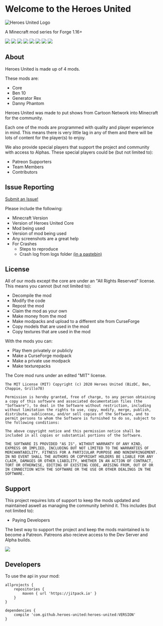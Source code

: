 # Welcome to the Heroes United
![Heroes United Logo](https://cdn.discordapp.com/attachments/710524543961399306/714932503944888370/Heroes_United_Logo_Pixel.png)

A Minecraft mod series for Forge 1.16+

[![](https://jitpack.io/v/me.cameronwhyte.gitlab.heroes-united/heroes-united.svg)](https://jitpack.io/#me.cameronwhyte.gitlab.heroes-united/heroes-united)
[![](https://cf.way2muchnoise.eu/full_386012_downloads.svg)](https://www.curseforge.com/minecraft/mc-mods/heroes-united)
[![](https://cf.way2muchnoise.eu/versions/386012.svg)](https://www.curseforge.com/minecraft/mc-mods/heroes-united)
[![](https://forthebadge.com/images/badges/built-by-developers.svg)](https://forthebadge.com)
[![](https://forthebadge.com/images/badges/built-with-love.svg)](https://forthebadge.com)
[![](https://forthebadge.com/images/badges/made-with-java.svg)](https://forthebadge.com)
[![](https://forthebadge.com/images/badges/powered-by-electricity.svg)](https://forthebadge.com)
[![](https://forthebadge.com/images/badges/for-you.svg)](https://forthebadge.com)

## About
Heroes United is made up of 4 mods.

These mods are:
 - Core
 - Ben 10
 - Generator Rex
 - Danny Phantom

Heroes United was made to put shows from Cartoon Network into Minecraft for the community.

Each one of the mods are programmed with quality and player experience in mind. This means there is very little lag in any of them and there will be lots of content for the player(s) to enjoy.

We also provide special players that support the project and community with access to Alphas.
These special players could be (but not limited to):

 - Patreon Supporters
 - Team Members
 - Contributors
 

## Issue Reporting
[Submit an Issue!](https://gitlab.cameronwhyte.me/heroes-united/heroes-united/-/issues)

Please include the following:

 - Minecraft Version
 - Version of Heroes United Core
 - Mod being used
 - Version of mod being used
 - Any screenshots are a great help
 - For Crashes
	 - Steps to reproduce
	 - Crash log from logs folder [(in a pastebin)](https://pastebin.com/)

## License
All of our mods except the core are under an "All Rights Reserved" license.
This means you cannot (but not limited to):

 - Decompile the mod
 - Modify the code
 - Repost the mod
 - Claim the mod as your own
 - Make money from the mod
 - Make modpacks and upload to a different site from CurseForge
 - Copy models that are used in the mod
 - Copy textures that are used in the mod

With the mods you can:

 - Play them privately or publicly
 - Make a CurseForge modpack
 - Make a private use modpack
 - Make texturepacks
 
The Core mod runs under an edited "MIT" license.

```
The MIT License (MIT) Copyright (c) 2020 Heroes United (BizDC, Ben, Chappie, Grillo78)

Permission is hereby granted, free of charge, to any person obtaining a copy of this software and associated documentation files (the "Software"), to deal in the Software without restriction, including without limitation the rights to use, copy, modify, merge, publish, distribute, sublicense, and/or sell copies of the Software, and to permit persons to whom the Software is furnished to do so, subject to the following conditions:

The above copyright notice and this permission notice shall be included in all copies or substantial portions of the Software.

THE SOFTWARE IS PROVIDED "AS IS", WITHOUT WARRANTY OF ANY KIND, EXPRESS OR IMPLIED, INCLUDING BUT NOT LIMITED TO THE WARRANTIES OF MERCHANTABILITY, FITNESS FOR A PARTICULAR PURPOSE AND NONINFRINGEMENT. IN NO EVENT SHALL THE AUTHORS OR COPYRIGHT HOLDERS BE LIABLE FOR ANY CLAIM, DAMAGES OR OTHER LIABILITY, WHETHER IN AN ACTION OF CONTRACT, TORT OR OTHERWISE, EDITING OF EXISTING CODE, ARISING FROM, OUT OF OR IN CONNECTION WITH THE SOFTWARE OR THE USE OR OTHER DEALINGS IN THE SOFTWARE.
```


## Support
This project requires lots of support to keep the mods updated and maintained aswell as managing the community behind it.
This includes (but not limited to):

 - Paying Developers
 
 The best way to support the project and keep the mods maintained is to become a Patreon.
 Patreons also recieve access to the Dev Server and Alpha builds.
 
[<img src="https://cdn.shopify.com/s/files/1/0071/8107/4489/files/patreondonate_large.png?v=1542314209">](https://www.patreon.com/heroesunited)

## Developers
To use the api in your mod:
```
allprojects {
	repositories {
		maven { url 'https://jitpack.io' }
	}
}

dependencies {
	compile 'com.github.heroes-united:heroes-united:VERSION'
}
```
